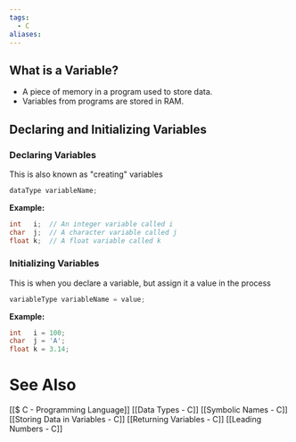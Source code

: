 ```yaml
---
tags:
  - C
aliases:
---
```

## What is a Variable?
- A piece of memory in a program used to store data.
- Variables from programs are stored in RAM.

## Declaring and Initializing Variables
### Declaring Variables
This is also known as "creating" variables
```c
dataType variableName;
```

**Example:**
```c
int   i;  // An integer variable called i
char  j;  // A character variable called j
float k;  // A float variable called k
```
### Initializing Variables
This is when you declare a variable, but assign it a value in the process
```c
variableType variableName = value;
```
**Example:**
```c showlinenumbers
int   i = 100;
char  j = 'A';
float k = 3.14; 
```

# See Also
[[$ C - Programming Language]]
[[Data Types - C]]
[[Symbolic Names - C]]
[[Storing Data in Variables - C]]
[[Returning Variables - C]]
[[Leading Numbers - C]]